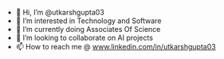 - 👋 Hi, I’m @utkarshgupta03
- 👀 I’m interested in Technology and Software
- 🌱 I’m currently doing Associates Of Science
- 💞️ I’m looking to collaborate on AI projects
- 📫 How to reach me @ www.linkedin.com/in/utkarshgupta03

<!---
utkarshgupta03/utkarshgupta03 is a ✨ special ✨ repository because its `README.md` (this file) appears on your GitHub profile.
You can click the Preview link to take a look at your changes.
--->
